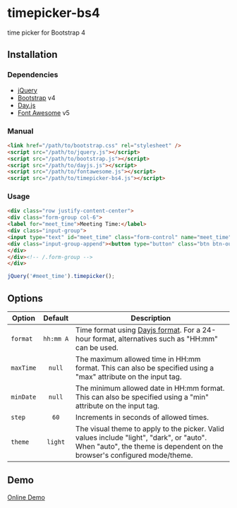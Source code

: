 timepicker-bs4
==============
time picker for Bootstrap 4

## Installation

### Dependencies
- [jQuery](https://jquery.com/)
- [Bootstrap](https://getbootstrap.com/docs/4.6/) v4
- [Day.js](https://day.js.org/)
- [Font Awesome](https://fontawesome.com/v5/docs) v5

### Manual

```html
<link href="/path/to/bootstrap.css" rel="stylesheet" />
<script src="/path/to/jquery.js"></script>
<script src="/path/to/bootstrap.js"></script>
<script src="/path/to/dayjs.js"></script>
<script src="/path/to/fontawesome.js"></script>
<script src="/path/to/timepicker-bs4.js"></script>
```

### Usage

```html
<div class="row justify-content-center">
<div class="form-group col-6">
<label for="meet_time">Meeting Time:</label>
<div class="input-group">
<input type="text" id="meet_time" class="form-control" name="meet_time" />
<div class="input-group-append"><button type="button" class="btn btn-outline-secondary" data-toggle="timepicker"><i class="far fa-clock"></i></button></div>
</div>
</div><!-- /.form-group -->
</div>
```

```javascript
jQuery('#meet_time').timepicker();
```

## Options

| Option | Default | Description |
| --- | :---: | --- |
| `format` | <code>hh:mm&nbsp;A</code> | Time format using [Dayjs format](https://day.js.org/docs/en/display/format). For a 24-hour format, alternatives such as "HH:mm" can be used. |
| `maxTime` | `null` | The maximum allowed time in HH:mm format. This can also be specified using a "max" attribute on the input tag. |
| `minDate` | `null` | The minimum allowed date in HH:mm format. This can also be specified using a "min" attribute on the input tag. |
| `step` | `60` | Increments in seconds of allowed times. |
| `theme` | `light` | The visual theme to apply to the picker. Valid values include "light", "dark", or "auto". When "auto", the theme is dependent on the browser's configured mode/theme. |


## Demo

<a href="https://lesilent.github.io/timepicker-bs4">Online Demo</a>